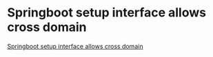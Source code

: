 # Springboot setup interface allows cross domain
[Springboot setup interface allows cross domain](https://aiwithcloud.com/2022/09/16/springboot_setup_interface_allows_cross_domain/)